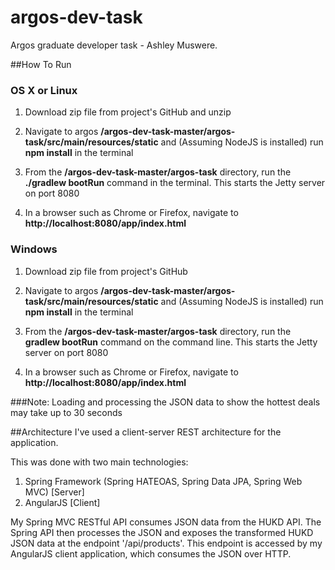 # argos-dev-task
Argos graduate developer task - Ashley Muswere.

##How To Run

### OS X or Linux
1. Download zip file from project's GitHub and unzip

2. Navigate to argos **/argos-dev-task-master/argos-task/src/main/resources/static** and (Assuming NodeJS is installed) run **npm install** in the terminal

3. From the **/argos-dev-task-master/argos-task** directory, run the **./gradlew bootRun** command in the terminal. This starts the Jetty server on port 8080

4. In a browser such as Chrome or Firefox, navigate to **http://localhost:8080/app/index.html**

### Windows
1. Download zip file from project's GitHub

2. Navigate to argos **/argos-dev-task-master/argos-task/src/main/resources/static** and (Assuming NodeJS is installed) run **npm install** in the terminal

3. From the **/argos-dev-task-master/argos-task** directory, run the **gradlew bootRun** command on the command line. This starts the Jetty server on port 8080

4. In a browser such as Chrome or Firefox, navigate to **http://localhost:8080/app/index.html**

###Note: 
Loading and processing the JSON data to show the hottest deals may take up to 30 seconds

##Architecture
I've used a client-server REST architecture for the application. 

This was done with two main technologies: 

1. Spring Framework (Spring HATEOAS, Spring Data JPA, Spring Web MVC) [Server]
2. AngularJS [Client]

My Spring MVC RESTful API consumes JSON data from the HUKD API. The Spring API then processes the JSON
and exposes the transformed HUKD JSON data at the endpoint '/api/products'. This endpoint is accessed
by my AngularJS client application, which consumes the JSON over HTTP.
